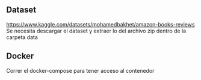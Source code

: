 ## Dataset ##
https://www.kaggle.com/datasets/mohamedbakhet/amazon-books-reviews
Se necesita descargar el dataset y extraer lo del archivo zip dentro de la carpeta data
## Docker
Correr el docker-compose para tener acceso al contenedor
